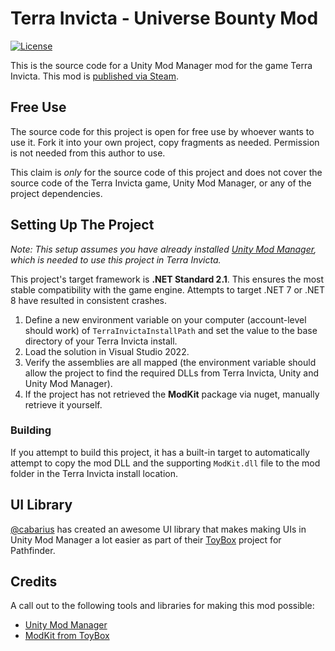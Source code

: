 # Terra Invicta - Universe Bounty Mod

[![License](https://img.shields.io/badge/License-Apache_2.0-blue.svg)](https://opensource.org/licenses/Apache-2.0)

This is the source code for a Unity Mod Manager mod for the game Terra Invicta.  This mod is [published via Steam](https://steamcommunity.com/sharedfiles/filedetails/?id=3293065056).

## Free Use

The source code for this project is open for free use by whoever wants to use it.  Fork it into your own project, copy fragments as needed.  Permission is not needed from this author to use.

This claim is _only_ for the source code of this project and does not cover the source code of the Terra Invicta game, Unity Mod Manager, or any of the project dependencies.

## Setting Up The Project

_Note: This setup assumes you have already installed [Unity Mod Manager](https://www.nexusmods.com/site/mods/21), which is needed to use this project in Terra Invicta._

This project's target framework is **.NET Standard 2.1**.  This ensures the most stable compatibility with the game engine.  Attempts to target .NET 7 or .NET 8 have resulted in consistent crashes.

1. Define a new environment variable on your computer (account-level should work) of `TerraInvictaInstallPath` and set the value to the base directory of your Terra Invicta install.
2. Load the solution in Visual Studio 2022.
3. Verify the assemblies are all mapped (the environment variable should allow the project to find the required DLLs from Terra Invicta, Unity and Unity Mod Manager).
4. If the project has not retrieved the **ModKit** package via nuget, manually retrieve it yourself.

### Building

If you attempt to build this project, it has a built-in target to automatically attempt to copy the mod DLL and the supporting `ModKit.dll` file to the mod folder in the Terra Invicta install location.

## UI Library

[@cabarius](https://github.com/cabarius) has created an awesome UI library that makes making UIs in Unity Mod Manager a lot easier as part of their [ToyBox](https://github.com/cabarius/ToyBox) project for Pathfinder.

## Credits

A call out to the following tools and libraries for making this mod possible:

+ [Unity Mod Manager](https://www.nexusmods.com/site/mods/21)
+ [ModKit from ToyBox](https://github.com/cabarius/ToyBox)
